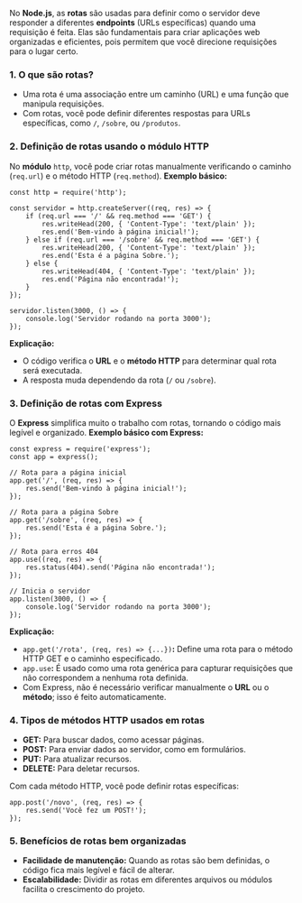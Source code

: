 No **Node.js**, as **rotas** são usadas para definir como o servidor deve responder a diferentes **endpoints** (URLs específicas) quando uma requisição é feita. Elas são fundamentais para criar aplicações web organizadas e eficientes, pois permitem que você direcione requisições para o lugar certo.
### **1. O que são rotas?**

- Uma rota é uma associação entre um caminho (URL) e uma função que manipula requisições.
- Com rotas, você pode definir diferentes respostas para URLs específicas, como `/`, `/sobre`, ou `/produtos`.
### **2. Definição de rotas usando o módulo HTTP**

No **módulo** `http`, você pode criar rotas manualmente verificando o caminho (`req.url`) e o método HTTP (`req.method`).
**Exemplo básico:**

```
const http = require('http');

const servidor = http.createServer((req, res) => {
    if (req.url === '/' && req.method === 'GET') {
        res.writeHead(200, { 'Content-Type': 'text/plain' });
        res.end('Bem-vindo à página inicial!');
    } else if (req.url === '/sobre' && req.method === 'GET') {
        res.writeHead(200, { 'Content-Type': 'text/plain' });
        res.end('Esta é a página Sobre.');
    } else {
        res.writeHead(404, { 'Content-Type': 'text/plain' });
        res.end('Página não encontrada!');
    }
});

servidor.listen(3000, () => {
    console.log('Servidor rodando na porta 3000');
});
```

**Explicação:**
- O código verifica o **URL** e o **método HTTP** para determinar qual rota será executada.
- A resposta muda dependendo da rota (`/` ou `/sobre`).
### **3. Definição de rotas com Express**
O **Express** simplifica muito o trabalho com rotas, tornando o código mais legível e organizado.
**Exemplo básico com Express:**

```
const express = require('express');
const app = express();

// Rota para a página inicial
app.get('/', (req, res) => {
    res.send('Bem-vindo à página inicial!');
});

// Rota para a página Sobre
app.get('/sobre', (req, res) => {
    res.send('Esta é a página Sobre.');
});

// Rota para erros 404
app.use((req, res) => {
    res.status(404).send('Página não encontrada!');
});

// Inicia o servidor
app.listen(3000, () => {
    console.log('Servidor rodando na porta 3000');
});
```

**Explicação:**
- `app.get('/rota', (req, res) => {...})`**:** Define uma rota para o método HTTP GET e o caminho especificado.
- `app.use`**:** É usado como uma rota genérica para capturar requisições que não correspondem a nenhuma rota definida.
- Com Express, não é necessário verificar manualmente o **URL** ou o **método**; isso é feito automaticamente.
### **4. Tipos de métodos HTTP usados em rotas**

- **GET:** Para buscar dados, como acessar páginas.
- **POST:** Para enviar dados ao servidor, como em formulários.
- **PUT:** Para atualizar recursos.
- **DELETE:** Para deletar recursos.

Com cada método HTTP, você pode definir rotas específicas:

```
app.post('/novo', (req, res) => {
    res.send('Você fez um POST!');
});
```

### **5. Benefícios de rotas bem organizadas**

- **Facilidade de manutenção:** Quando as rotas são bem definidas, o código fica mais legível e fácil de alterar.
- **Escalabilidade:** Dividir as rotas em diferentes arquivos ou módulos facilita o crescimento do projeto.

